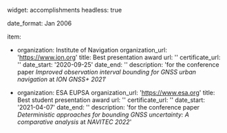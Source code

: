 widget: accomplishments
headless: true 

date_format: Jan 2006

item:
  - organization: Institute of Navigation
    organization_url: 'https://www.ion.org'
    title: Best presentation award
    url: ''
    certificate_url: ''
    date_start: '2020-09-25'
    date_end: ''
    description: 'for the conference paper *Improved observation interval bounding for GNSS urban navigation* at *ION GNSS+ 2021*'
    
  - organization: ESA EUPSA
    organization_url: 'https://www.esa.org'
    title: Best student presentation award
    url: ''
    certificate_url: ''
    date_start: '2021-04-07'
    date_end: ''
    description: 'for the conference paper *Deterministic approaches for bounding GNSS uncertainty: A comparative analysis* at *NAVITEC 2022*'
